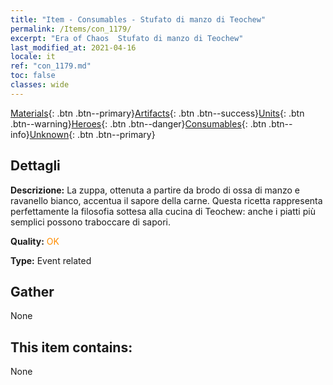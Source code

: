 ```yaml
---
title: "Item - Consumables - Stufato di manzo di Teochew"
permalink: /Items/con_1179/
excerpt: "Era of Chaos  Stufato di manzo di Teochew"
last_modified_at: 2021-04-16
locale: it
ref: "con_1179.md"
toc: false
classes: wide
---
```

 [Materials](/it/Items/){: .btn .btn--primary}[Artifacts](/it/Items/Artifacts/){: .btn .btn--success}[Units](/it/Items/Units/){: .btn .btn--warning}[Heroes](/it/Items/Heroes/){: .btn .btn--danger}[Consumables](/it/Items/Consumables/){: .btn .btn--info}[Unknown](/it/Items/Unknown/){: .btn .btn--primary}

## Dettagli
 **Descrizione:** La zuppa, ottenuta a partire da brodo di ossa di manzo e ravanello bianco, accentua il sapore della carne. Questa ricetta rappresenta perfettamente la filosofia sottesa alla cucina di Teochew: anche i piatti più semplici possono traboccare di sapori.

 **Quality:** <span style="color: #FF8C00">OK</span>

 **Type:** Event related

## Gather

  None

## This item contains:

  None

